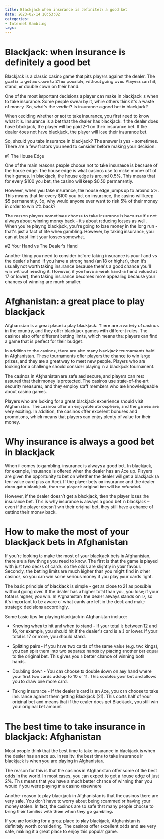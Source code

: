 ```yaml
---
title: Blackjack when insurance is definitely a good bet
date: 2023-02-14 10:53:02
categories:
- Internet Gambling
tags:
---
```



#  Blackjack: when insurance is definitely a good bet

Blackjack is a classic casino game that pits players against the dealer. The goal is to get as close to 21 as possible, without going over. Players can hit, stand, or double down on their hand.

One of the most important decisions a player can make in blackjack is when to take insurance. Some people swear by it, while others think it's a waste of money. So, what's the verdict? Is insurance a good bet in blackjack?

When deciding whether or not to take insurance, you first need to know what it is. Insurance is a bet that the dealer has blackjack. If the dealer does have blackjack, the player will be paid 2-1 on their insurance bet. If the dealer does not have blackjack, the player will lose their insurance bet.

So, should you take insurance in blackjack? The answer is yes - sometimes. There are a few factors you need to consider before making your decision:

#1 The House Edge

One of the main reasons people choose not to take insurance is because of the house edge. The house edge is what casinos use to make money off of their games. In blackjack, the house edge is around 0.5%. This means that for every $100 you bet, the casino will keep $0.50 permanently.

However, when you take insurance, the house edge jumps up to around 5%. This means that for every $100 you bet on insurance, the casino will keep $5 permanently. So, why would anyone ever want to risk 5% of their money in order to win 2% back?

The reason players sometimes choose to take insurance is because it's not always about winning money back - it's about reducing losses as well. When you're playing blackjack, you're going to lose money in the long run - that's just a fact of life when gambling. However, by taking insurance, you can at least limit your losses somewhat.

#2 Your Hand vs The Dealer's Hand

Another thing you need to consider before taking insurance is your hand vs the dealer's hand. If you have a strong hand (an 18 or higher), then it's usually not worth taking insurance because there's a good chance you'll win without needing it. However, if you have a weak hand (a hand valued at 17 or lower), then taking insurance becomes more appealing because your chances of winning are much smaller.

#  Afghanistan: a great place to play blackjack

Afghanistan is a great place to play blackjack. There are a variety of casinos in the country, and they offer blackjack games with different rules. The casinos also offer different betting limits, which means that players can find a game that is perfect for their budget.

In addition to the casinos, there are also many blackjack tournaments held in Afghanistan. These tournaments offer players the chance to win large prizes, and they are a great way to meet new people. Players who are looking for a challenge should consider playing in a blackjack tournament.

The casinos in Afghanistan are safe and secure, and players can rest assured that their money is protected. The casinos use state-of-the-art security measures, and they employ staff members who are knowledgeable about casino games.

Players who are looking for a great blackjack experience should visit Afghanistan. The casinos offer an enjoyable atmosphere, and the games are very exciting. In addition, the casinos offer excellent bonuses and promotions, which means that players can enjoy plenty of value for their money.

#  Why insurance is always a good bet in blackjack

When it comes to gambling, insurance is always a good bet. In blackjack, for example, insurance is offered when the dealer has an Ace up. Players are given the opportunity to bet on whether the dealer will get a blackjack (a ten-value card plus an Ace). If the player bets on insurance and the dealer does get a blackjack, then the player’s original bet will be refunded.

However, if the dealer doesn’t get a blackjack, then the player loses the insurance bet. This is why insurance is always a good bet in blackjack – even if the player doesn’t win their original bet, they still have a chance of getting their money back.

#  How to make the most of your blackjack bets in Afghanistan

If you're looking to make the most of your blackjack bets in Afghanistan, there are a few things you need to know. The first is that the game is played with just two decks of cards, so the odds are slightly in your favour. Secondly, the betting limits are much higher than you might find in other casinos, so you can win some serious money if you play your cards right.

The basic principle of blackjack is simple - get as close to 21 as possible without going over. If the dealer has a higher total than you, you lose; if your total is higher, you win. In Afghanistan, the dealer always stands on 17, so it's important to be aware of what cards are left in the deck and make strategic decisions accordingly.

Some basic tips for playing blackjack in Afghanistan include:

- Knowing when to hit and when to stand - If your total is between 12 and 16, for example, you should hit if the dealer's card is a 3 or lower. If your total is 17 or more, you should stand.

- Splitting pairs - If you have two cards of the same value (e.g. two kings), you can split them into two separate hands by placing another bet equal to the original bet. This gives you a better chance of winning both hands.

- Doubling down - You can choose to double down on any hand where your first two cards add up to 10 or 11. This doubles your bet and allows you to draw one more card.

- Taking insurance - If the dealer's card is an Ace, you can choose to take insurance against them getting Blackjack (21). This costs half of your original bet and means that if the dealer does get Blackjack, you still win your original bet amount.

#  The best time to take insurance in blackjack: Afghanistan

Most people think that the best time to take insurance in blackjack is when the dealer has an ace up. In reality, the best time to take insurance in blackjack is when you are playing in Afghanistan.

The reason for this is that the casinos in Afghanistan offer some of the best odds in the world. In most cases, you can expect to get a house edge of just 2%. This means that you have a much better chance of winning than you would if you were playing in a casino elsewhere.

Another reason to play blackjack in Afghanistan is that the casinos there are very safe. You don’t have to worry about being scammed or having your money stolen. In fact, the casinos are so safe that many people choose to bring their families with them when they go gambling.

If you are looking for a great place to play blackjack, Afghanistan is definitely worth considering. The casinos offer excellent odds and are very safe, making it a great place to enjoy this popular game.